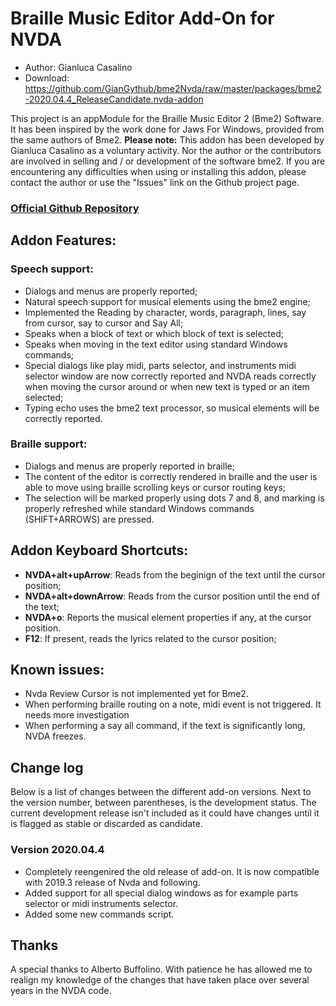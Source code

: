 # Braille Music Editor Add-On for NVDA
* Author: Gianluca Casalino
* Download: https://github.com/GianGythub/bme2Nvda/raw/master/packages/bme2-2020.04.4_ReleaseCandidate.nvda-addon 

This project is an appModule for the Braille Music Editor 2 (Bme2) Software. It has been inspired by the work done for Jaws For Windows, provided from the same authors of Bme2.
**Please note:** This addon has been developed by Gianluca Casalino as a voluntary activity. Nor the author or the contributors are involved in selling and / or development of the software bme2.  If you are encountering any difficulties when using or installing this addon, please contact the author or use the "Issues" link on the Github project page.

### [Official Github Repository](https://github.com/GianGythub/bme2Nvda/)

## Addon Features:

### Speech support:

* Dialogs and menus are properly reported;
* Natural speech support for musical elements using the bme2 engine; 
* Implemented the Reading by character, words, paragraph, lines, say from cursor, say to cursor and Say All;
* Speaks when a block of text or which block of text is selected;
* Speaks when moving in the text editor using standard Windows commands; 
* Special dialogs like play midi, parts selector, and instruments midi selector window are now correctly reported and NVDA reads correctly when moving the cursor around or when new text is typed  or an item selected;
* Typing echo uses the bme2 text processor, so musical elements  will be correctly reported.

### Braille support:

* Dialogs and menus are properly reported in braille;
* The content of the editor is correctly rendered in braille and the user is able to move using braille scrolling keys or cursor routing keys;
* The selection will be marked properly using dots 7 and 8, and marking is properly refreshed while standard Windows commands (SHIFT+ARROWS)  are pressed.

## Addon Keyboard Shortcuts:

* **NVDA+alt+upArrow**: Reads from the beginign of the text until the cursor position;
* **NVDA+alt+downArrow**: Reads from the cursor position until the end of the text;
* **NVDA+o**: Reports the musical element properties if any, at the cursor position.
* **F12**: If present, reads the lyrics related to the cursor position;

## Known issues:

* Nvda Review Cursor is not implemented yet for Bme2.
* When performing braille routing on a note, midi event is not triggered. It needs more investigation
* When performing a say all command, if the text is significantly long, NVDA freezes.

## Change log

Below is a list of changes between the different add-on versions. Next to the version number, between parentheses, is the development status. The current development release isn't included as it could have changes until it is flagged as stable or discarded as candidate.

### Version 2020.04.4

* Completely reengenired the old release of add-on. It is now compatible with 2019.3 release of Nvda and following.
* Added support for all special dialog windows as for example parts selector or midi instruments selector.
* Added some new commands script.

## Thanks

A special thanks to Alberto Buffolino. With patience he has allowed me to realign my knowledge of the changes that have taken place over several years in the NVDA code.